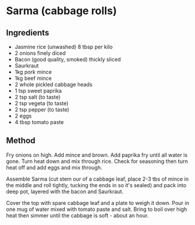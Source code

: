 # Sarma (cabbage rolls)

## Ingredients

* Jasmine rice (unwashed) 8 tbsp per kilo
* 2 onions finely diced
* Bacon (good quality, smoked) thickly sliced
* Saurkraut 
* 1kg pork mince
* 1kg beef mince
* 2 whole pickled cabbage heads
* 1 tsp sweet paprika
* 2 tsp salt (to taste)
* 2 tsp vegeta (to taste)
* 2 tsp pepper (to taste)
* 2 eggs
* 4 tbsp tomato paste

## Method

Fry onions on high. Add mince and brown. Add paprika fry until all water is gone. Turn heat down and mix through rice. Check for seasoning then turn heat off and add eggs and mix through.

Assemble Sarma (cut stem our of a cabbage leaf, place 2-3 tbs of mince in the middle and roll tightly, tucking the ends in so it's sealed) and pack into deep pot, layered with the bacon and Saurkraut.

Cover the top with spare cabbage leaf and a plate to weigh it down. Pour in one mug of water mixed with tomato paste and salt. Bring to boil over high heat then simmer until the cabbage is soft - about an hour.
